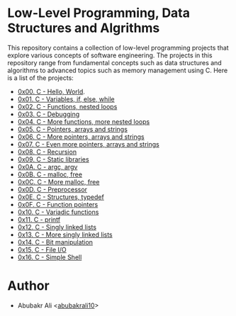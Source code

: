 # Low-Level Programming, Data Structures and Algrithms 
This repository contains a collection of low-level programming projects that explore various concepts of software engineering. The projects in this repository range from fundamental concepts such as data structures and algorithms to advanced topics such as memory management using C.
Here is a list of the projects:

* [0x00. C - Hello, World](https://github.com/abubakrali10/alx-low_level_programming/tree/master/0x00-hello_world).
* [0x01. C - Variables, if, else, while](https://github.com/abubakrali10/alx-low_level_programming/tree/master/0x01-variables_if_else_while)
* [0x02. C - Functions, nested loops](https://github.com/abubakrali10/alx-low_level_programming/tree/master/0x02-functions_nested_loops)
* [0x03. C - Debugging](https://github.com/abubakrali10/alx-low_level_programming/tree/master/0x03-debugging)
* [0x04. C - More functions, more nested loops](https://github.com/abubakrali10/alx-low_level_programming/tree/master/0x04-more_functions_nested_loops)
* [0x05. C - Pointers, arrays and strings](https://github.com/abubakrali10/alx-low_level_programming/tree/master/0x05-pointers_arrays_strings)
* [0x06. C - More pointers, arrays and strings](https://github.com/abubakrali10/alx-low_level_programming/tree/master/0x06-pointers_arrays_strings)
* [0x07. C - Even more pointers, arrays and strings](https://github.com/abubakrali10/alx-low_level_programming/tree/master/0x07-pointers_arrays_strings)
* [0x08. C - Recursion](https://github.com/abubakrali10/alx-low_level_programming/tree/master/0x08-recursion)
* [0x09. C - Static libraries](https://github.com/abubakrali10/alx-low_level_programming/tree/master/0x09-static_libraries)
* [0x0A. C - argc, argv](https://github.com/abubakrali10/alx-low_level_programming/tree/master/0x0A-argc_argv)
* [0x0B. C - malloc, free](https://github.com/abubakrali10/alx-low_level_programming/tree/master/0x0B-malloc_free)
* [0x0C. C - More malloc, free](https://github.com/abubakrali10/alx-low_level_programming/tree/master/0x0C-more_malloc_free)
* [0x0D. C - Preprocessor](https://github.com/abubakrali10/alx-low_level_programming/tree/master/0x0D-preprocessor)
* [0x0E. C - Structures, typedef](https://github.com/abubakrali10/alx-low_level_programming/tree/master/0x0E-structures_typedef)
* [0x0F. C - Function pointers](https://github.com/abubakrali10/alx-low_level_programming/tree/master/0x0F-function_pointers)
* [0x10. C - Variadic functions](https://github.com/abubakrali10/alx-low_level_programming/tree/master/0x10-variadic_functions)
* [0x11. C - printf](https://github.com/abubakrali10/printf)
* [0x12. C - Singly linked lists](https://github.com/abubakrali10/alx-low_level_programming/tree/master/0x12-singly_linked_lists)
* [0x13. C - More singly linked lists](https://github.com/abubakrali10/alx-low_level_programming/tree/master/0x13-more_singly_linked_lists)
* [0x14. C - Bit manipulation](https://github.com/abubakrali10/alx-low_level_programming/tree/master/0x14-bit_manipulation)
* [0x15. C - File I/O](https://github.com/abubakrali10/alx-low_level_programming/tree/master/0x15-file_io)
* [0x16. C - Simple Shell]()

# Author
* Abubakr Ali <[abubakrali10](https://github.com/abubakrali10)>
